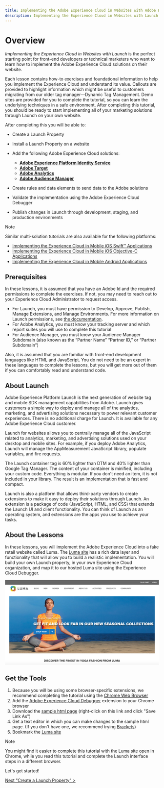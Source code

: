 ```yaml
---
title: Implementing the Adobe Experience Cloud in Websites with Adobe Experience Platform Launch
description: Implementing the Experience Cloud in Websites with Launch is the perfect starting point for front-end developers or technical marketers who want to learn how to implement the Adobe Experience Cloud solutions on their website.
---
```


# Overview

_Implementing the Experience Cloud in Websites with Launch_ is the perfect starting point for front-end developers or technical marketers who want to learn how to implement the Adobe Experience Cloud solutions on their website.

Each lesson contains how-to exercises and foundational information to help you implement the Experience Cloud and understand its value.  Callouts are provided to highlight information which might be useful to customers migrating from our older tag manager&mdash;Dynamic Tag Management. Demo sites are provided for you to complete the tutorial, so you can learn the underlying techniques in a safe environment. After completing this tutorial, you should be ready to start implementing all of your marketing solutions through Launch on your own website.

After completing this you will be able to:

* Create a Launch Property

* Install a Launch Property on a website

* Add the following Adobe Experience Cloud solutions:
  * **[Adobe Experience Platform Identity Service](id-service.md)**
  * **[Adobe Target](target.md)**
  * **[Adobe Analytics](analytics.md)**
  * **[Adobe Audience Manager](audience-manager.md)**

* Create rules and data elements to send data to the Adobe solutions

* Validate the implementation using the Adobe Experience Cloud Debugger

* Publish changes in Launch through development, staging, and production environments

>[!NOTE]
>
>Similar multi-solution tutorials are also available for the following platforms:
>
>* [Implementing the Experience Cloud in Mobile iOS Swift&trade; Applications](/help/mobile-ios-swift-implementation/index.md)
>* [Implementing the Experience Cloud in Mobile iOS Objective-C Applications](/help/mobile-ios-objective-c-implementation/index.md)
>* [Implementing the Experience Cloud in Mobile Android Applications](/help/mobile-android-implementation/index.md)

## Prerequisites

In these lessons, it is assumed that you have an Adobe Id and the required permissions to complete the exercises. If not, you may need to reach out to your Experience Cloud Administrator to request access.

* For Launch, you must have permission to Develop, Approve, Publish, Manage Extensions, and Manage Environments. For more information on Launch permissions, see [the documentation](https://docs.adobe.com/content/help/en/launch/using/reference/admin/user-permissions.html).
* For Adobe Analytics, you must know your tracking server and which report suites you will use to complete this tutorial
* For Audience Manager, you must know your Audience Manager Subdomain (also known as the “Partner Name” “Partner ID,” or “Partner Subdomain”)

Also, it is assumed that you are familiar with front-end development languages like HTML and JavaScript. You do not need to be an expert in these languages to complete the lessons, but you will get more out of them if you can comfortably read and understand code.

## About Launch

Adobe Experience Platform Launch is the next generation of website tag and mobile SDK management capabilities from Adobe. Launch gives customers a simple way to deploy and manage all of the analytics, marketing, and advertising solutions necessary to power relevant customer experiences. There is no additional charge for Launch. It is available for any Adobe Experience Cloud customer.

Launch for websites allows you to centrally manage all of the JavaScript related to analytics, marketing, and advertising solutions used on your desktop and mobile sites. For example, if you deploy Adobe Analytics, Launch will manage the AppMeasurement JavaScript library, populate variables, and fire requests.

The Launch container tag is 60% lighter than DTM and 40% lighter than Google Tag Manager. The content of your container is minified, including your custom code. Everything is modular. If you don't need an item, it is not included in your library. The result is an implementation that is fast and compact.

Launch is also a platform that allows third-party vendors to create extensions to make it easy to deploy their solutions through Launch. An extension is a package of code (JavaScript, HTML, and CSS) that extends the Launch UI and client functionality. You can think of Launch as an operating system, and extensions are the apps you use to achieve your tasks.

## About the Lessons

In these lessons, you will implement the Adobe Experience Cloud into a fake retail website called Luma. The [Luma site](https://luma.enablementadobe.com/content/luma/us/en.html) has a rich data layer and functionality that will allow you to build a realistic implementation. You will build your own Launch property, in your own Experience Cloud organization, and map it to our hosted Luma site using the Experience Cloud Debugger.

[![Luma website](images/overview-luma.png)](https://luma.enablementadobe.com/content/luma/us/en.html)

## Get the Tools

1. Because you will be using some browser-specific extensions, we recommend completing the tutorial using the [Chrome Web Browser](https://www.google.com/chrome/)
1. Add the [Adobe Experience Cloud Debugger](https://chrome.google.com/webstore/detail/adobe-experience-cloud-de/ocdmogmohccmeicdhlhhgepeaijenapj) extension to your Chrome browser
1. Download the [sample html page](https://www.enablementadobe.com/multi/web/basic-sample.html) (right-click on this link and click "Save Link As")
1. Get a text editor in which you can make changes to the sample html page. (If you don't have one, we recommend trying [Brackets](http://brackets.io/))
1. Bookmark the [Luma site](https://luma.enablementadobe.com/content/luma/us/en.html)

>[!NOTE]
>
>You might find it easier to complete this tutorial with the Luma site open in Chrome, while you read this tutorial and complete the Launch interface steps in a different browser.

Let's get started!

[Next "Create a Launch Property" >](launch.md)